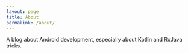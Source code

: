```yaml
---
layout: page
title: About
permalink: /about/
---
```


A blog about Android development, especially about Kotlin and RxJava tricks.

